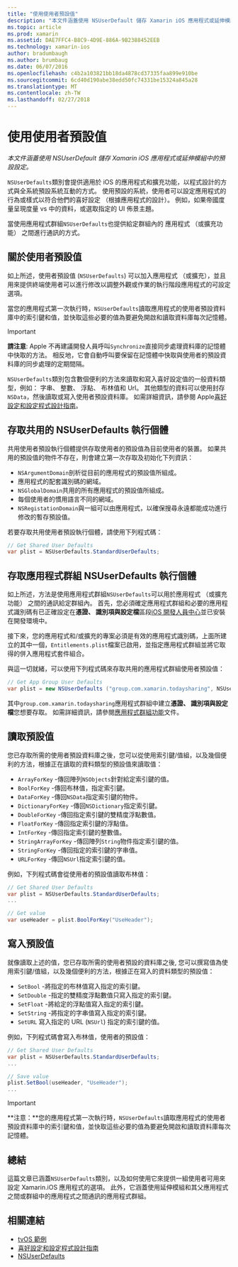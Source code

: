 ```yaml
---
title: "使用使用者預設值"
description: "本文件涵蓋使用 NSUserDefault 儲存 Xamarin iOS 應用程式或延伸模組中的預設設定。"
ms.topic: article
ms.prod: xamarin
ms.assetid: DAE7FFC4-B8C9-4D9E-886A-9B2388452EEB
ms.technology: xamarin-ios
author: bradumbaugh
ms.author: brumbaug
ms.date: 06/07/2016
ms.openlocfilehash: c4b2a103821bb18da4878cd37335faa899e910be
ms.sourcegitcommit: 6cd40d190abe38edd50fc74331be15324a845a28
ms.translationtype: MT
ms.contentlocale: zh-TW
ms.lasthandoff: 02/27/2018
---
```

# <a name="working-with-user-defaults"></a>使用使用者預設值

_本文件涵蓋使用 NSUserDefault 儲存 Xamarin iOS 應用程式或延伸模組中的預設設定。_


`NSUserDefaults`類別會提供適用於 iOS 的應用程式和擴充功能，以程式設計的方式與全系統預設系統互動的方式。 使用預設的系統，使用者可以設定應用程式的行為或樣式以符合他們的喜好設定 （根據應用程式的設計）。 例如，如果帝國度量呈現度量 vs 中的資料，或選取指定的 UI 佈景主題。

當使用應用程式群組`NSUserDefaults`也提供給定群組內的 應用程式 （或擴充功能） 之間進行通訊的方式。

<a name="About-User-Defaults" />

## <a name="about-user-defaults"></a>關於使用者預設值

如上所述，使用者預設值 (`NSUserDefaults`) 可以加入應用程式 （或擴充），並且用來提供終端使用者可以進行修改以調整外觀或作業的執行階段應用程式的可設定選項。

當您的應用程式第一次執行時，`NSUserDefaults`讀取應用程式的使用者預設資料庫中的索引鍵和值，並快取這些必要的值為要避免開啟和讀取資料庫每次記憶體。 

> [!IMPORTANT]
> **請注意**: Apple 不再建議開發人員呼叫`Synchronize`直接同步處理資料庫的記憶體中快取的方法。 相反地，它會自動呼叫要保留在記憶體中快取與使用者的預設資料庫的同步處理的定期間隔。

`NSUserDefaults`類別包含數個便利的方法來讀取和寫入喜好設定值的一般資料類型，例如： 字串、 整數、 浮點、 布林值和 Url。 其他類型的資料可以使用封存`NSData`，然後讀取或寫入使用者預設資料庫。 如需詳細資訊，請參閱 Apple[喜好設定和設定程式設計指南](https://developer.apple.com/library/mac/documentation/Cocoa/Conceptual/UserDefaults/Introduction/Introduction.html#//apple_ref/doc/uid/10000059i)。

<a name="Accessing-the-Shared-NSUserDefaults-Instance" />

## <a name="accessing-the-shared-nsuserdefaults-instance"></a>存取共用的 NSUserDefaults 執行個體 

共用使用者預設執行個體提供存取使用者的預設值為目前使用者的裝置。 如果共用的預設值的物件不存在，則會建立第一次存取及初始化下列資訊：

- `NSArgumentDomain`剖析從目前的應用程式的預設值所組成。
- 應用程式的配套識別碼的網域。
- `NSGlobalDomain`共用的所有應用程式的預設值所組成。
- 每個使用者的慣用語言不同的網域。
- `NSRegistationDomain`與一組可以由應用程式，以確保搜尋永遠都能成功進行修改的暫存預設值。

若要存取共用使用者預設執行個體，請使用下列程式碼：

```csharp
// Get Shared User Defaults
var plist = NSUserDefaults.StandardUserDefaults;
```

<a name="Accessing-an-App-Group-NSUserDefaults-Instance" />

## <a name="accessing-an-app-group-nsuserdefaults-instance"></a>存取應用程式群組 NSUserDefaults 執行個體

如上所述，方法是使用應用程式群組`NSUserDefaults`可以用於應用程式 （或擴充功能） 之間的通訊給定群組內。 首先，您必須確定應用程式群組和必要的應用程式識別碼有已正確設定在**憑證、 識別項與設定檔**區段[iOS 開發人員中心](https://developer.apple.com/devcenter/ios/)並已安裝在開發環境中。

接下來，您的應用程式和/或擴充的專案必須是有效的應用程式識別碼，上面所建立的其中一個，`Entitlements.plist`檔案已啟用，並指定應用程式群組並將它取得的併入應用程式套件組合。

與這一切就緒，可以使用下列程式碼來存取共用的應用程式群組使用者預設值：

```csharp
// Get App Group User Defaults
var plist = new NSUserDefaults ("group.com.xamarin.todaysharing", NSUserDefaultsType.SuiteName);
```

其中`group.com.xamarin.todaysharing`應用程式群組中建立**憑證、 識別項與設定檔**您想要存取。 如需詳細資訊，請參閱[應用程式群組功能](~/ios/deploy-test/provisioning/capabilities/app-groups-capabilities.md)文件。

<a name="Reading-Default-Values" />

## <a name="reading-default-values"></a>讀取預設值

您已存取所需的使用者預設資料庫之後，您可以從使用索引鍵/值組，以及幾個便利的方法，根據正在讀取的資料類型的預設值來讀取值：

- `ArrayForKey` -傳回陣列`NSObjects`針對給定索引鍵的值。
- `BoolForKey` -傳回布林值，指定索引鍵。
- `DataForKey` -傳回`NSData`指定索引鍵的物件。
- `DictionaryForKey` -傳回`NSDictionary`指定索引鍵。
- `DoubleForKey` -傳回指定索引鍵的雙精度浮點數值。
- `FloatForKey` -傳回指定索引鍵的浮點值。
- `IntForKey` -傳回指定索引鍵的整數值。
- `StringArrayForKey` -傳回陣列`String`物件指定索引鍵的值。
- `StringForKey` -傳回指定的索引鍵的字串值。
- `URLForKey` -傳回`NSUrl`指定索引鍵的值。

例如，下列程式碼會從使用者的預設值讀取布林值：

```csharp
// Get Shared User Defaults
var plist = NSUserDefaults.StandardUserDefaults;
...

// Get value
var useHeader = plist.BoolForKey("UseHeader");

```

<a name="Writing-Default-Values" />

## <a name="writing-default-values"></a>寫入預設值

就像讀取上述的值，您已存取所需的使用者預設的資料庫之後, 您可以撰寫值為使用索引鍵/值組，以及幾個便利的方法，根據正在寫入的資料類型的預設值：

- `SetBool` -將指定的布林值寫入指定的索引鍵。
- `SetDouble` -指定的雙精度浮點數值只寫入指定的索引鍵。
- `SetFloat` -將給定的浮點值寫入指定的索引鍵。
- `SetString` -將指定的字串值寫入指定的索引鍵。
- `SetURL` 寫入指定的 URL (`NSUrl`) 指定的索引鍵的值。

例如，下列程式碼會寫入布林值，使用者的預設值：

```csharp
// Get Shared User Defaults
var plist = NSUserDefaults.StandardUserDefaults;
...

// Save value
plist.SetBool(useHeader, "UseHeader");
...

```

> [!IMPORTANT]
> **注意：**您的應用程式第一次執行時，`NSUserDefaults`讀取應用程式的使用者預設資料庫中的索引鍵和值，並快取這些必要的值為要避免開啟和讀取資料庫每次記憶體。



<a name="Summary" />

## <a name="summary"></a>總結

這篇文章已涵蓋`NSUserDefaults`類別，以及如何使用它來提供一組使用者可用來設定 Xamarin.iOS 應用程式的選項。 此外，它涵蓋使用延伸模組和其父應用程式之間或群組中的應用程式之間通訊的應用程式群組。


## <a name="related-links"></a>相關連結

- [tvOS 範例](https://developer.xamarin.com/samples/tvos/all/)
- [喜好設定和設定程式設計指南](https://developer.apple.com/library/mac/documentation/Cocoa/Conceptual/UserDefaults/Introduction/Introduction.html#//apple_ref/doc/uid/10000059i)
- [NSUserDefaults](https://developer.apple.com/library/mac/documentation/Cocoa/Reference/Foundation/Classes/NSUserDefaults_Class/#//apple_ref/doc/constant_group/NSUserDefaults_Domains)
